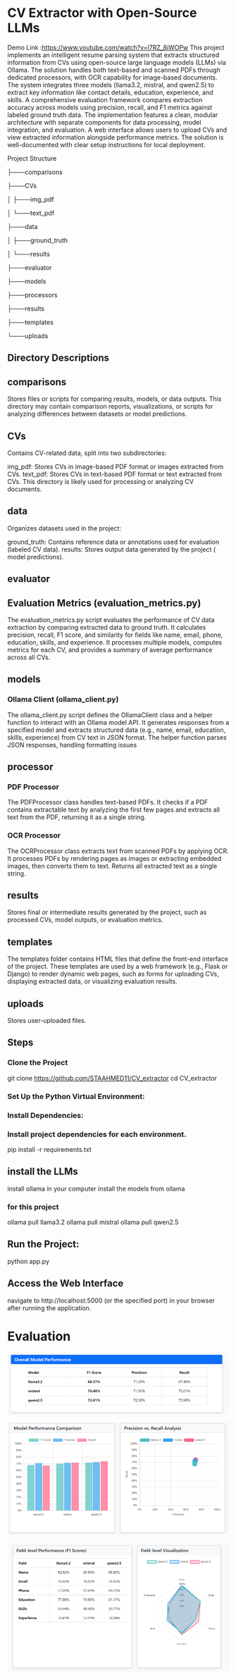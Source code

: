 # CV Extractor with Open-Source LLMs
Demo Link :https://www.youtube.com/watch?v=I7RZ_8iWOPw
This project implements an intelligent resume parsing system that extracts structured information from CVs using open-source large language models (LLMs) via Ollama. The solution handles both text-based and scanned PDFs through dedicated processors, with OCR capability for image-based documents.
The system integrates three models (llama3.2, mistral, and qwen2.5) to extract key information like contact details, education, experience, and skills. A comprehensive evaluation framework compares extraction accuracy across models using precision, recall, and F1 metrics against labeled ground truth data.
The implementation features a clean, modular architecture with separate components for data processing, model integration, and evaluation. A web interface allows users to upload CVs and view extracted information alongside performance metrics. The solution is well-documented with clear setup instructions for local deployment.


Project Structure

├───comparisons

├───CVs

│   ├───img_pdf

│   └───text_pdf

├───data

│   ├───ground_truth

│   └───results

├───evaluator

├───models

├───processors

├───results

├───templates

└───uploads

## Directory Descriptions
## comparisons
Stores files or scripts for comparing results, models, or data outputs. This directory may contain comparison reports, visualizations, or scripts for analyzing differences between datasets or model predictions.


## CVs
Contains CV-related data, split into two subdirectories:


img_pdf: Stores CVs in image-based PDF format or images extracted from CVs.
text_pdf: Stores CVs in text-based PDF format or text extracted from CVs.
This directory is likely used for processing or analyzing CV documents.

## data
Organizes datasets used in the project:


ground_truth: Contains reference data or annotations used for evaluation (labeled CV data).
results: Stores output data generated by the project ( model predictions).

## evaluator
## Evaluation Metrics (evaluation_metrics.py)
The evaluation_metrics.py script evaluates the performance of CV data extraction by comparing extracted data to ground truth. It calculates precision, recall, F1 score, and similarity for fields like name, email, phone, education, skills, and experience. It processes multiple models, computes metrics for each CV, and provides a summary of average performance across all CVs.

## models
### Ollama Client (ollama_client.py)

The ollama_client.py script defines the OllamaClient class and a helper function to interact with an Ollama model API. It generates responses from a specified model and extracts structured data (e.g., name, email, education, skills, experience) from CV text in JSON format. The helper function parses JSON responses, handling formatting issues

## processor
### PDF Processor 
The PDFProcessor class handles text-based PDFs. It checks if a PDF contains extractable text by analyzing the first few pages and extracts all text from the PDF, returning it as a single string.
### OCR Processor 
The OCRProcessor class extracts text from scanned PDFs by applying OCR. It processes PDFs by rendering pages as images or extracting embedded images, then converts them to text. Returns all extracted text as a single string.

## results
Stores final or intermediate results generated by the project, such as processed CVs, model outputs, or evaluation metrics.


## templates
The templates folder contains HTML files that define the front-end interface of the project. These templates are used by a web framework (e.g., Flask or Django) to render dynamic web pages, such as forms for uploading CVs, displaying extracted data, or visualizing evaluation results.

## uploads
Stores user-uploaded files.

## Steps

### Clone the Project
git clone https://github.com/STAAHMED11/CV_extractor
cd CV_extractor

### Set Up the Python Virtual Environment:
### Install Dependencies:
### Install project dependencies for each environment.
 pip install -r requirements.txt
## install the LLMs
install ollama in your computer
install the models from ollama

### for this project
ollama pull llama3.2
ollama pull mistral
ollama pull qwen2.5

## Run the Project:
python app.py 
## Access the Web Interface
navigate to http://localhost:5000 (or the specified port) in your browser after running the application.

# Evaluation 
![Dashboard Preview](table1.png)

![Dashboard Preview](table2.png)

![Dashboard Preview](table3.png)
